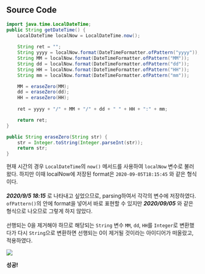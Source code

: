 ## Source Code
```java
import java.time.LocalDateTime;
public String getDateTime() {
    LocalDateTime localNow = LocalDateTime.now();
    
    String ret = "";
    String yyyy = localNow.format(DateTimeFormatter.ofPattern("yyyy"));
    String MM = localNow.format(DateTimeFormatter.ofPattern("MM"));
    String dd = localNow.format(DateTimeFormatter.ofPattern("dd"));
    String HH = localNow.format(DateTimeFormatter.ofPattern("HH"));
    String mm = localNow.format(DateTimeFormatter.ofPattern("mm"));

    MM = eraseZero(MM);
    dd = eraseZero(dd);
    HH = eraseZero(HH);
    
    ret = yyyy + "/" + MM + "/" + dd + " " + HH + ":" + mm;

    return ret;
}

public String eraseZero(String str) {
    str = Integer.toString(Integer.parseInt(str));
    return str;
}
```
현재 시간의 경우 `LocalDateTime`의 `now()` 메서드를 사용하여 `localNow` 변수로 불러왔다. 하지만 이때 localNow에 저장된 format은 `2020-09-05T18:15:45` 와 같은 형식이다.<br>  
___2020/9/5 18:15___ 로 나타내고 싶었으므로, parsing하여서 각각의 변수에 저장하였다.<br>
`ofPattern()`의 안에 format을 넣어서 바로 표현할 수 있지만 ___2020/09/05___ 와 같은 형식으로 나오므로 그렇게 하지 않았다.<br>  
선행되는 0을 제거해야 하므로 해당되는 `String` 변수 `MM`, `dd`, `HH`를 `Integer`로 변환했다가 다시 `String`으로 변환하면 선행되는 0이 제거될 것이라는 아이디어가 떠올랐고, 적용하였다.

<img src='http://drive.google.com/uc?export=view&id=1nMZgOhkzYpGk2YX97nTIGE76XfrsbIlJ' /><br>

__성공!__